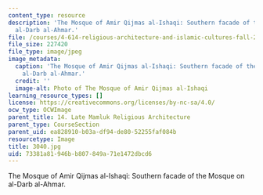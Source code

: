 ```yaml
---
content_type: resource
description: 'The Mosque of Amir Qijmas al-Ishaqi: Southern facade of the Mosque on
  al-Darb al-Ahmar.'
file: /courses/4-614-religious-architecture-and-islamic-cultures-fall-2002/73381a81946bb807849a71e1472dbcd6_3040.jpg
file_size: 227420
file_type: image/jpeg
image_metadata:
  caption: 'The Mosque of Amir Qijmas al-Ishaqi: Southern facade of the Mosque on
    al-Darb al-Ahmar.'
  credit: ''
  image-alt: Photo of The Mosque of Amir Qijmas al-Ishaqi
learning_resource_types: []
license: https://creativecommons.org/licenses/by-nc-sa/4.0/
ocw_type: OCWImage
parent_title: 14. Late Mamluk Religious Architecture
parent_type: CourseSection
parent_uid: ea828910-b03a-df94-de80-52255faf084b
resourcetype: Image
title: 3040.jpg
uid: 73381a81-946b-b807-849a-71e1472dbcd6
---
```

The Mosque of Amir Qijmas al-Ishaqi: Southern facade of the Mosque on al-Darb al-Ahmar.